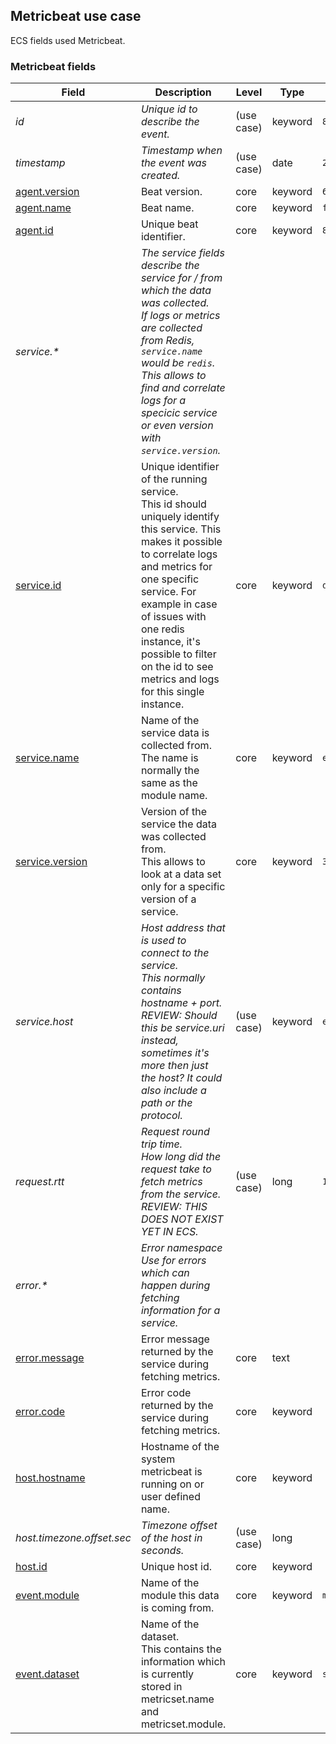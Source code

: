 ## Metricbeat use case

ECS fields used Metricbeat.

### <a name="metricbeat"></a> Metricbeat fields


| Field  | Description  | Level  | Type  | Example  |
|---|---|---|---|---|
| <a name="id"></a>*id* | *Unique id to describe the event.* | (use case) | keyword | `8a4f500d` |
| <a name="timestamp"></a>*timestamp* | *Timestamp when the event was created.* | (use case) | date | `2016-05-23T08:05:34.853Z` |
| [agent.version](https://github.com/elastic/ecs#agent.version)  | Beat version. | core | keyword | `6.0.0-rc2` |
| [agent.name](https://github.com/elastic/ecs#agent.name)  | Beat name. | core | keyword | `filebeat` |
| [agent.id](https://github.com/elastic/ecs#agent.id)  | Unique beat identifier. | core | keyword | `8a4f500d` |
| <a name="service.&ast;"></a>*service.&ast;* | *The service fields describe the service for / from which the data was collected.<br/>If logs or metrics are collected from Redis, `service.name` would be `redis`. This allows to find and correlate logs for a specicic service or even version with `service.version`.<br/>* |  |  |  |
| [service.id](https://github.com/elastic/ecs#service.id)  | Unique identifier of the running service.<br/>This id should uniquely identify this service. This makes it possible to correlate logs and metrics for one specific service. For example in case of issues with one redis instance, it's possible to filter on the id to see metrics and logs for this single instance. | core | keyword | `d37e5ebfe0ae6c4972dbe9f0174a1637bb8247f6` |
| [service.name](https://github.com/elastic/ecs#service.name)  | Name of the service data is collected from.<br/>The name is normally the same as the module name. | core | keyword | `elasticsearch` |
| [service.version](https://github.com/elastic/ecs#service.version)  | Version of the service the data was collected from.<br/>This allows to look at a data set only for a specific version of a service. | core | keyword | `3.2.4` |
| <a name="service.host"></a>*service.host* | *Host address that is used to connect to the service.<br/>This normally contains hostname + port.<br/>REVIEW: Should this be service.uri instead, sometimes it's more then just the host? It could also include a path or the protocol.* | (use case) | keyword | `elasticsearch:9200` |
| <a name="request.rtt"></a>*request.rtt* | *Request round trip time.<br/>How long did the request take to fetch metrics from the service.<br/>REVIEW: THIS DOES NOT EXIST YET IN ECS.* | (use case) | long | `115` |
| <a name="error.&ast;"></a>*error.&ast;* | *Error namespace<br/>Use for errors which can happen during fetching information for a service.<br/>* |  |  |  |
| [error.message](https://github.com/elastic/ecs#error.message)  | Error message returned by the service during fetching metrics. | core | text |  |
| [error.code](https://github.com/elastic/ecs#error.code)  | Error code returned by the service during fetching metrics. | core | keyword |  |
| [host.hostname](https://github.com/elastic/ecs#host.hostname)  | Hostname of the system metricbeat is running on or user defined name. | core | keyword |  |
| <a name="host.timezone.offset.sec"></a>*host.timezone.offset.sec* | *Timezone offset of the host in seconds.* | (use case) | long |  |
| [host.id](https://github.com/elastic/ecs#host.id)  | Unique host id. | core | keyword |  |
| [event.module](https://github.com/elastic/ecs#event.module)  | Name of the module this data is coming from. | core | keyword | `mysql` |
| [event.dataset](https://github.com/elastic/ecs#event.dataset)  | Name of the dataset.<br/>This contains the information which is currently stored in metricset.name and metricset.module. | core | keyword | `stats` |



